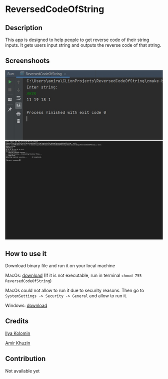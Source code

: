 # ReversedCodeOfString
## Description
This app is designed to help people to get reverse code of their string inputs. It gets users input string and outputs the reverse code of that string.
## Screenshoots
![](https://github.com/Ilya-Kolomin/ReversedCodeOfString/blob/main/Screenshots/1.jpg?raw=true)
![](https://github.com/Ilya-Kolomin/ReversedCodeOfString/blob/main/Screenshots/2.png?raw=true)
## How to use it
Download binary file and run it on your local machine

MacOs: [download](https://github.com/Ilya-Kolomin/ReversedCodeOfString/releases/download/1.0/ReversedCodeOfString)
(If it is not executable, run in terminal `chmod 755 ReversedCodeOfString`)

MacOs could not allow to run it due to security reasons. Then go to `SystemSettings -> Security -> General` and allow to run it.

Windows: [download](https://github.com/Ilya-Kolomin/ReversedCodeOfString/releases/download/1.0/ReversedCodeOfString.exe)

## Credits
[Ilya Kolomin](https://www.google.com)

[Amir Khuzin](https://github.com/Amirka-Kh)
## Contribution
Not available yet
